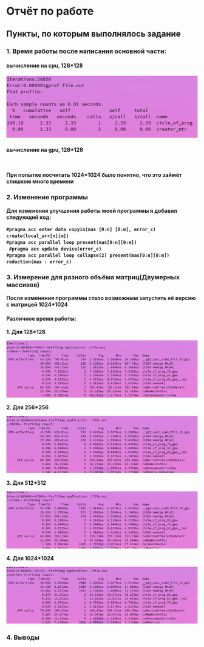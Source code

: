 <h1>Отчёт по работе</h1>
<h2>Пункты, по которым выполнялось задание</h2>
<h3>1. Время работы после написания основной части:</h3><b>
        <h4>вычисление на cpu, 128*128</h4><b>
        <img src = 'Screenshot from 2023-03-08 21-03-03.png'></img><b>
        <h4>вычисление на gpu, 128*128</h4><b>
        <img src = ''></img><br>
        <p>При попытке посчитать 1024*1024 было понятно, что это займёт слишком много времени</p>
<h3>2. Изменение программы</h3>
<p>Для изменения улучшения работы моей программы я добавил следующий код:</p>
<code>#pragma acc enter data copyin(mas [0:n] [0:m], error_c) create(local_arr[n][m])</code><br>
<code>#pragma acc parallel loop present(mas[0:n][0:m])</code><br>
<code> #pragma acc update device(error_c)</code><br>
<code>#pragma acc parallel loop collapse(2) present(mas[0:n][0:m]) reduction(max : error_c)</code><br>

<h3>3. Измерение для разного объёма матриц(Двумерных массивов)</h3>
        <p>После измениния программы стало возможным запустить её версию с матрицей 1024*1024</p>
        <h4>Различное время работы:</h4>
        <p>1. Для 128*128</p>
        <img src = 'Screenshot from 2023-03-09 19-25-17.png'></img><br>
        <p>2. Для 256*256</p>
        <img src = 'Screenshot from 2023-03-09 19-56-40.png'></img><br>
        <p>3. Для 512*512</p>
        <img src = 'Screenshot from 2023-03-09 20-07-46.png'></img><br>
        <p>4. Для 1024*1024</p>
        <img src = 'Screenshot from 2023-03-09 20-04-42.png'></img><br>

<h3>4. Выводы</h3>

